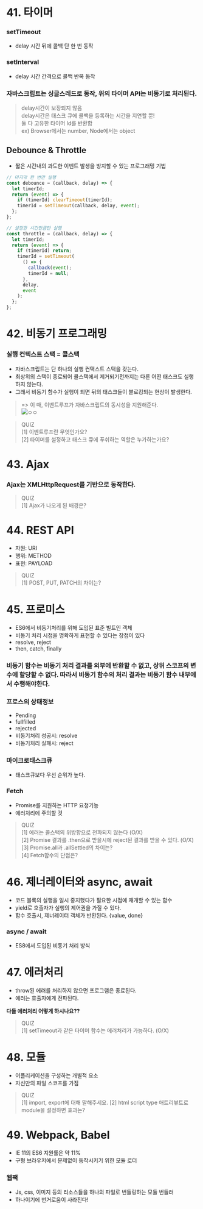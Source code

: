 # 41. 타이머

### setTimeout

- delay 시간 뒤에 콜백 단 한 번 동작

### setInterval

- delay 시간 간격으로 콜백 반복 동작

### 자바스크립트는 싱글스레드로 동작, 위의 타이머 API는 비동기로 처리된다.

> delay시간이 보장되지 않음  
> delay시간은 태스크 큐에 콜백을 등록하는 시간을 지연할 뿐!  
> 둘 다 고유한 타이머 Id를 반환함  
> ex) Browser에서는 number, Node에서는 object

## Debounce & Throttle

- 짧은 시간내의 과도한 이벤트 발생을 방지할 수 있는 프로그래밍 기법

```js
// 마지막 한 번만 실행
const debounce = (callback, delay) => {
  let timerId;
  return (event) => {
    if (timerId) clearTimeout(timerId);
    timerId = setTimeout(callback, delay, event);
  };
};

// 설정한 시간만큼만 실행
const throttle = (callback, delay) => {
  let timerId;
  return (event) => {
    if (timerId) return;
    timerId = setTimeout(
      () => {
        callback(event);
        timerId = null;
      },
      delay,
      event
    );
  };
};
```
# 42. 비동기 프로그래밍

### 실행 컨텍스트 스택 = 콜스택

- 자바스크립트는 단 하나의 실행 컨택스트 스택을 갖는다.
- 최상위의 스택이 종료되어 콜스택에서 제거되기전까지는 다른 어떤 태스크도 실행하지 않는다.
- 그래서 비동기 함수가 실행이 되면 뒤의 태스크들이 블로킹되는 현상이 발생한다.

> => 이 때, 이벤트루프가 자바스크립트의 동시성을 지원해준다.  
> ![ㅇㅇ](https://iamsjy17.github.io/assets/img/howtoworksjs/eventloop3.png)

> QUIZ  
> [1] 이벤트루프란 무엇인가요?  
> [2] 타이머를 설정하고 태스크 큐에 푸쉬하는 역할은 누가하는가요?

# 43. Ajax

### Ajax는 XMLHttpRequest를 기반으로 동작한다.

> QUIZ  
> [1] Ajax가 나오게 된 배경은?

#

# 44. REST API

- 자원: URI
- 행위: METHOD
- 표현: PAYLOAD

> QUIZ  
> [1] POST, PUT, PATCH의 차이는?

#

# 45. 프로미스

- ES6에서 비동기처리를 위해 도입된 표준 빌트인 객체
- 비동기 처리 시점을 명확하게 표현할 수 있다는 장점이 있다
- resolve, reject
- then, catch, finally

### 비동기 함수는 비동기 처리 결과를 외부에 반환할 수 없고, 상위 스코프의 변수에 할당할 수 없다. 따라서 비동기 함수의 처리 결과는 비동기 함수 내부에서 수행해야한다.

### 프로스의 상태정보

- Pending
- fullfilled
- rejected
- 비동기처리 성공시: resolve
- 비동기처리 실패시: reject

### 마이크로태스크큐

- 태스크큐보다 우선 순위가 높다.

### Fetch

- Promise를 지원하는 HTTP 요청기능
- 에러처리에 주의할 것

> QUIZ  
> [1] 에러는 콜스택의 위방향으로 전파되지 않는다 (O/X)  
> [2] Promise 결과를 .then으로 받을시에 reject된 결과를 받을 수 있다. (O/X)  
> [3] Promise.all과 .allSettled의 차이는?  
> [4] Fetch함수의 단점은?


# 46. 제너레이터와 async, await

- 코드 블록의 실행을 일시 중지했다가 필요한 시점에 재개할 수 있는 함수
- yield로 호출자가 실행의 제어권을 가질 수 있다.
- 함수 호출시, 제너레이터 객체가 반환된다. {value, done}

### async / await

- ES8에서 도입된 비동기 처리 방식

# 47. 에러처리

- throw된 에러를 처리하지 않으면 프로그램은 종료된다.
- 에러는 호출자에게 전파된다.

**다들 에러처리 어떻게 하시나요??**

> QUIZ  
> [1] setTimeout과 같은 타이머 함수는 에러처리가 가능하다. (O/X)

# 48. 모듈

- 어플리케이션을 구성하는 개별적 요소
- 자신만의 파일 스코프를 가짐

> QUIZ  
> [1] import, export에 대해 말해주세요.
> [2] html script type 애트리뷰트로 module을 설정하면 효과는?

# 49. Webpack, Babel

- IE 11의 ES6 지원률은 약 11%
- 구형 브라우저에서 문제없이 동작시키기 위한 모듈 로더

### 웹팩

- Js, css, 이미지 등의 리소스들을 하나의 파일로 번들링하는 모듈 번들러
- 하나이기에 번거로움이 사라진다!

